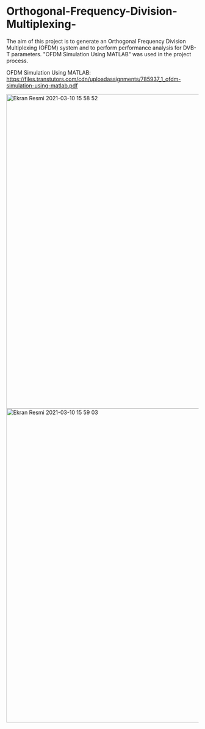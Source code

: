# Orthogonal-Frequency-Division-Multiplexing-
The aim of this project is to generate an Orthogonal
Frequency Division Multiplexing (OFDM) system and to perform
performance analysis for DVB-T parameters. "OFDM Simulation Using MATLAB" was used in the project process.

OFDM Simulation Using MATLAB: https://files.transtutors.com/cdn/uploadassignments/785937_1_ofdm-simulation-using-matlab.pdf

<img width="822" alt="Ekran Resmi 2021-03-10 15 58 52" src="https://user-images.githubusercontent.com/28511862/110633280-a0b3c180-81b9-11eb-8b9c-1be8bdceff65.png">

<img width="822" alt="Ekran Resmi 2021-03-10 15 59 03" src="https://user-images.githubusercontent.com/28511862/110633314-a9a49300-81b9-11eb-8744-295a113cb013.png">
